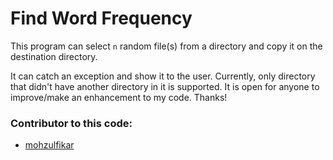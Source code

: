 # Find Word Frequency

This program can select `n` random file(s) from a directory and copy it on the destination directory.

It can catch an exception and show it to the user. Currently, only directory that didn't have another directory in it is supported. It is open for anyone to improve/make an enhancement to my code. Thanks!

### Contributor to this code:

- [mohzulfikar](https://github.com/mohzulfikar/)
